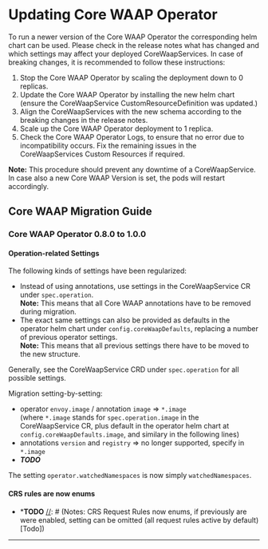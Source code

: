 # Updating Core WAAP Operator

To run a newer version of the Core WAAP Operator the corresponding helm chart can be used. Please check in the release notes what has changed and which settings may affect your deployed CoreWaapServices. In case of breaking changes, it is recommended to follow these instructions:

1. Stop the Core WAAP Operator by scaling the deployment down to 0 replicas.
2. Update the Core WAAP Operator by installing the new helm chart (ensure the CoreWaapService CustomResourceDefinition was updated.)
3. Align the CoreWaapServices with the new schema according to the breaking changes in the release notes.
4. Scale up the Core WAAP Operator deployment to 1 replica.
5. Check the Core WAAP Operator Logs, to ensure that no error due to incompatibility occurs. Fix the remaining issues in the CoreWaapServices Custom Resources if required.

**Note:** This procedure should prevent any downtime of a CoreWaapService. In case also a new Core WAAP Version is set, the pods will restart accordingly.

## Core WAAP Migration Guide

### Core WAAP Operator 0.8.0 to 1.0.0

#### Operation-related Settings

The following kinds of settings have been regularized:

- Instead of using annotations, use settings in the CoreWaapService CR under `spec.operation`.<br>
  **Note:** This means that all Core WAAP annotations have to be removed during migration.
- The exact same settings can also be provided as defaults in the operator helm chart under `config.coreWaapDefaults`, replacing a number of previous operator settings.<br>
  **Note:** This means that all previous settings there have to be moved to the new structure.

Generally, see the CoreWaapService CRD under `spec.operation` for all possible settings.

Migration setting-by-setting:

- operator `envoy.image` / annotation `image` => `*.image`<br>
  (where `*.image` stands for `spec.operation.image` in the CoreWaapService CR, plus default in the operator helm chart at `config.coreWaapDefaults.image`, and similary in the following lines)
- annotations `version` and `registry` => no longer supported, specify in `*.image`
- ***TODO***

The setting `operator.watchedNamespaces` is now simply `watchedNamespaces`.

#### CRS rules are now enums
- ***TODO**
[//]: # (Notes: CRS Request Rules now enums, if previously are were enabled, setting can be omitted &#40;all request rules active by default&#41; [Todo])

-----------------------------------------

[//]: # (- All CoreWaapService CR annotations have to be removed. The settings are now applied within the CoreWaapService `spec.operation` or in the Core WAAP Operator configuration &#40;`values.yaml` of the Operator helm chart within `config.coreWaapDefaults`&#41;)
[//]: # (     - Annotation `core.waap.u-s-p.ch/custom-cacerts` has to be moved to `spec.operation.caCertificates.configMap`)
[//]: # (     - core.waap.u-s-p.ch/custom-cacerts-key custom-cacerts-key)
